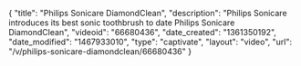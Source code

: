 {
    "title": "Philips Sonicare DiamondClean",
    "description": "Philips Sonicare introduces its best sonic toothbrush to date Philips Sonicare DiamondClean",
    "videoid": "66680436",
    "date_created": "1361350192",
    "date_modified": "1467933010",
    "type": "captivate",
    "layout": "video",
    "url": "\/v\/philips-sonicare-diamondclean\/66680436"
}